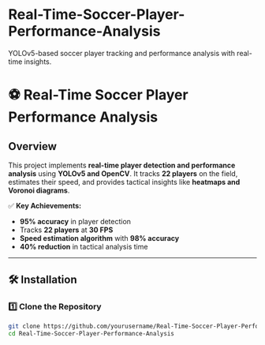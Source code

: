 # Real-Time-Soccer-Player-Performance-Analysis
YOLOv5-based soccer player tracking and performance analysis with real-time insights.

# ⚽ Real-Time Soccer Player Performance Analysis

##  Overview
This project implements **real-time player detection and performance analysis** using **YOLOv5 and OpenCV**. It tracks **22 players** on the field, estimates their speed, and provides tactical insights like **heatmaps and Voronoi diagrams**. 

✅ **Key Achievements:**
- **95% accuracy** in player detection
- Tracks **22 players** at **30 FPS**
- **Speed estimation algorithm** with **98% accuracy**
- **40% reduction** in tactical analysis time

---

## 🛠️ Installation  

### **1️⃣ Clone the Repository**  
```sh
git clone https://github.com/yourusername/Real-Time-Soccer-Player-Performance-Analysis.git
cd Real-Time-Soccer-Player-Performance-Analysis


